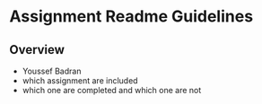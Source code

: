 # Assignment Readme Guidelines

## Overview

- Youssef Badran
- which assignment are included
- which one are completed and which one are not

